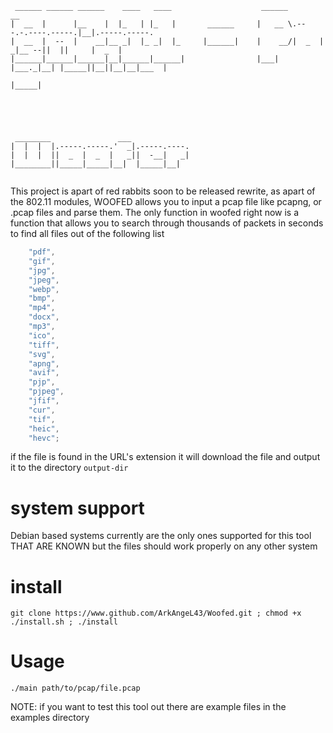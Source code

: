 ```
 ______ ______ ______    ____   ____                    ______                    __              
|  __  |      |__    |  |_   | |_   |       ______     |   __ \.---.-.----.-----.|__|.-----.-----.
|  __  |  --  |    __|__ _|  |_ _|  |_     |______|    |    __/|  _  |   _|__ --||  ||     |  _  |
|______|______|______|__|______|______|                |___|   |___._|__| |_____||__||__|__|___  |
                                                                                           |_____|
                                                                                                  
                                                                                                  
                                                                                                  
                                                                                                  
                                                                                                  
 ________               ___                                                                       
|  |  |  |.-----.-----.'  _|.-----.----.                                                          
|  |  |  ||  _  |  _  |   _||  -__|   _|                                                          
|________||_____|_____|__|  |_____|__|                                                            
                                          
```

This project is apart of red rabbits soon to be released rewrite, as apart of the 802.11 modules, WOOFED allows you to input a pcap file like pcapng, or .pcap files and parse them. The only function in woofed right now is a function that allows you to search through thousands of packets in seconds to find all files out of the following list 

```cpp
    "pdf",
    "gif",
    "jpg",
    "jpeg",
    "webp",
    "bmp",
    "mp4",
    "docx",
    "mp3",
    "ico",
    "tiff",
    "svg",
    "apng",
    "avif",
    "pjp",
    "pjpeg",
    "jfif",
    "cur",
    "tif",
    "heic",
    "hevc";
```

if the file is found in the URL's extension it will download the file and output it to the directory `output-dir`

# system support 

Debian based systems currently are the only ones supported for this tool THAT ARE KNOWN but the files should work properly on any other system 

# install 

```
git clone https://www.github.com/ArkAngeL43/Woofed.git ; chmod +x ./install.sh ; ./install
```

# Usage 


```
./main path/to/pcap/file.pcap
```

NOTE: if you want to test this tool out there are example files in the examples directory

